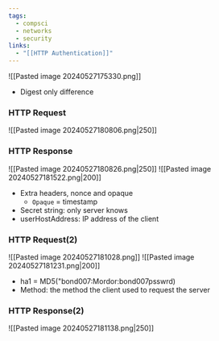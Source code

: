 ```yaml
---
tags:
  - compsci
  - networks
  - security
links:
  - "[[HTTP Authentication]]"
---
```

![[Pasted image 20240527175330.png]]
- Digest only difference

### HTTP Request
![[Pasted image 20240527180806.png|250]]
### HTTP Response
![[Pasted image 20240527180826.png|250]]
![[Pasted image 20240527181522.png|200]]
- Extra headers, nonce and opaque
	- `Opaque` = timestamp
- Secret string: only server knows
- userHostAddress: IP address of the client
### HTTP Request(2)
![[Pasted image 20240527181028.png]]
![[Pasted image 20240527181231.png|200]]
- ha1 = MD5("bond007:Mordor:bond007psswrd)
- Method: the method the client used to request the server
### HTTP Response(2)
![[Pasted image 20240527181138.png|250]]
